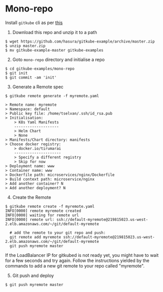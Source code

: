 # Mono-repo

Install `gitkube` cli as per [this](../README.md)

1. Download this repo and unzip it to a path

```
$ wget https://github.com/hasura/gitkube-example/archive/master.zip
$ unzip master.zip
$ mv gitkube-example-master gitkube-examples
```
2. Goto `mono-repo` directory and initialise a repo

```
$ cd gitkube-examples/mono-repo
$ git init
$ git commit -am 'init'
```

3. Generate a Remote spec

```
$ gitkube remote generate -f myremote.yaml

> Remote name: myremote
> Namespace: default
> Public key file: /home/tselvan/.ssh/id_rsa.pub
> Initialisation:
    > K8s Yaml Manifests
    --------------------
    > Helm Chart
    > None
> Manifests/Chart directory: manifests
> Choose docker registry:
    > docker.io/tirumarai
    ---------------------
    > Specify a different registry
    > Skip for now
> Deployment name: www
> Container name: www
> Dockerfile path: microservices/nginx/Dockerfile
> Build context path: microservice/nginx
> Add another container? N
> Add another deployment? N
```

4. Create the Remote

```
$ gitkube remote create -f myremote.yaml
INFO[0000] remote myremote created                      
INFO[0000] waiting for remote url                       
INFO[0000] remote url: ssh://default-myremote@219815023.us-west-2.elb.amazonaws.com/~/git/default-myremote 

  # add the remote to your git repo and push:
  git remote add myremote ssh://default-myremote@219815023.us-west-2.elb.amazonaws.com/~/git/default-myremote
  git push myremote master
```

If the LoadBalancer IP for gitkubed is not ready yet, you might have to wait for a few seconds and try again.
Follow the instructions yielded by the commands to add a new git remote to your repo called "myremote".

5. Git push and deploy

```
$ git push myremote master
```

